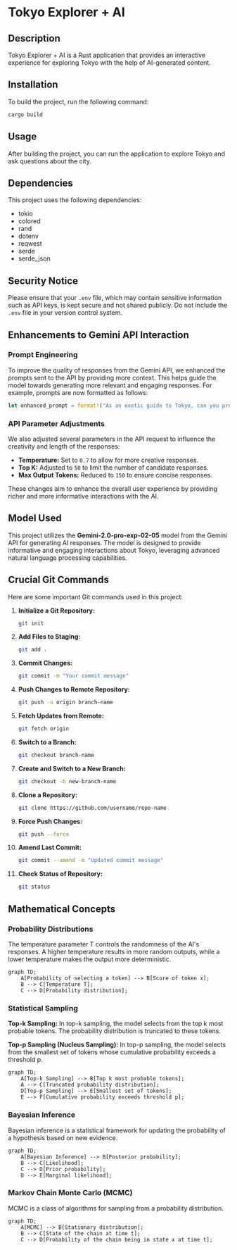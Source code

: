 # Tokyo Explorer + AI

## Description
Tokyo Explorer + AI is a Rust application that provides an interactive experience for exploring Tokyo with the help of AI-generated content.

## Installation
To build the project, run the following command:

```bash
cargo build
```

## Usage
After building the project, you can run the application to explore Tokyo and ask questions about the city.

## Dependencies
This project uses the following dependencies:
- tokio
- colored
- rand
- dotenv
- reqwest
- serde
- serde_json

## Security Notice
Please ensure that your `.env` file, which may contain sensitive information such as API keys, is kept secure and not shared publicly. Do not include the `.env` file in your version control system.

## Enhancements to Gemini API Interaction

### Prompt Engineering
To improve the quality of responses from the Gemini API, we enhanced the prompts sent to the API by providing more context. This helps guide the model towards generating more relevant and engaging responses. For example, prompts are now formatted as follows:

```rust
let enhanced_prompt = format!("As an exotic guide to Tokyo, can you provide insights on: {}", prompt);
```

### API Parameter Adjustments
We also adjusted several parameters in the API request to influence the creativity and length of the responses:
- **Temperature:** Set to `0.7` to allow for more creative responses.
- **Top K:** Adjusted to `50` to limit the number of candidate responses.
- **Max Output Tokens:** Reduced to `150` to ensure concise responses.

These changes aim to enhance the overall user experience by providing richer and more informative interactions with the AI.

## Model Used
This project utilizes the **Gemini-2.0-pro-exp-02-05** model from the Gemini API for generating AI responses. The model is designed to provide informative and engaging interactions about Tokyo, leveraging advanced natural language processing capabilities.

## Crucial Git Commands

Here are some important Git commands used in this project:

1. **Initialize a Git Repository:**
   ```bash
   git init
   ```

2. **Add Files to Staging:**
   ```bash
   git add .
   ```

3. **Commit Changes:**
   ```bash
   git commit -m "Your commit message"
   ```

4. **Push Changes to Remote Repository:**
   ```bash
   git push -u origin branch-name
   ```

5. **Fetch Updates from Remote:**
   ```bash
   git fetch origin
   ```

6. **Switch to a Branch:**
   ```bash
   git checkout branch-name
   ```

7. **Create and Switch to a New Branch:**
   ```bash
   git checkout -b new-branch-name
   ```

8. **Clone a Repository:**
   ```bash
   git clone https://github.com/username/repo-name
   ```

9. **Force Push Changes:**
   ```bash
   git push --force
   ```

10. **Amend Last Commit:**
    ```bash
    git commit --amend -m "Updated commit message"
    ```

11. **Check Status of Repository:**
    ```bash
    git status
    ```

## Mathematical Concepts

### Probability Distributions
The temperature parameter T controls the randomness of the AI's responses. A higher temperature results in more random outputs, while a lower temperature makes the output more deterministic.

```mermaid
graph TD;
    A[Probability of selecting a token] --> B[Score of token x];
    B --> C[Temperature T];
    C --> D[Probability distribution];
```

### Statistical Sampling
**Top-k Sampling:**
In top-k sampling, the model selects from the top k most probable tokens. The probability distribution is truncated to these tokens.

**Top-p Sampling (Nucleus Sampling):**
In top-p sampling, the model selects from the smallest set of tokens whose cumulative probability exceeds a threshold p.

```mermaid
graph TD;
    A[Top-k Sampling] --> B[Top k most probable tokens];
    A --> C[Truncated probability distribution];
    D[Top-p Sampling] --> E[Smallest set of tokens];
    E --> F[Cumulative probability exceeds threshold p];
```

### Bayesian Inference
Bayesian inference is a statistical framework for updating the probability of a hypothesis based on new evidence.

```mermaid
graph TD;
    A[Bayesian Inference] --> B[Posterior probability];
    B --> C[Likelihood];
    C --> D[Prior probability];
    D --> E[Marginal likelihood];
```

### Markov Chain Monte Carlo (MCMC)
MCMC is a class of algorithms for sampling from a probability distribution.

```mermaid
graph TD;
    A[MCMC] --> B[Stationary distribution];
    B --> C[State of the chain at time t];
    C --> D[Probability of the chain being in state x at time t];
```

<script type="text/javascript" async
  src="https://cdnjs.cloudflare.com/ajax/libs/mermaid/8.13.10/mermaid.min.js">
</script>
